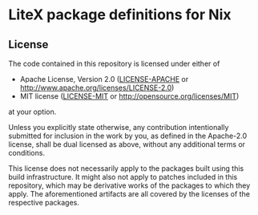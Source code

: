 # LiteX package definitions for Nix

## License

The code contained in this repository is licensed under either of

- Apache License, Version 2.0 ([LICENSE-APACHE](LICENSE-APACHE) or
  http://www.apache.org/licenses/LICENSE-2.0)
- MIT license ([LICENSE-MIT](LICENSE-MIT) or
  http://opensource.org/licenses/MIT)

at your option.

Unless you explicitly state otherwise, any contribution intentionally submitted
for inclusion in the work by you, as defined in the Apache-2.0 license, shall be
dual licensed as above, without any additional terms or conditions.

This license does not necessarily apply to the packages built using this build
infrastructure. It might also not apply to patches included in this repository,
which may be derivative works of the packages to which they apply. The
aforementioned artifacts are all covered by the licenses of the respective
packages.

<!--  LocalWords:  LiteX
 -->
